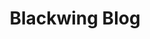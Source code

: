 ---
title: Blackwing Blog
description: Blackwing Intelligence provides high-end security engineering, analysis, and research services for engineering focused organizations.
url: https://blackwinghq.com/blog/
image:
    # url: '/assets/images/cafe.png'
    # alt: 'Cafe'
tags: ['blog']
pubDate: 2023-11-26
draft: false
---
